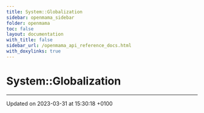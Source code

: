 ```yaml
---
title: System::Globalization
sidebar: openmama_sidebar
folder: openmama
toc: false
layout: documentation
with_title: false
sidebar_url: /openmama_api_reference_docs.html
with_doxylinks: true
---
```


# System::Globalization








-------------------------------

Updated on 2023-03-31 at 15:30:18 +0100